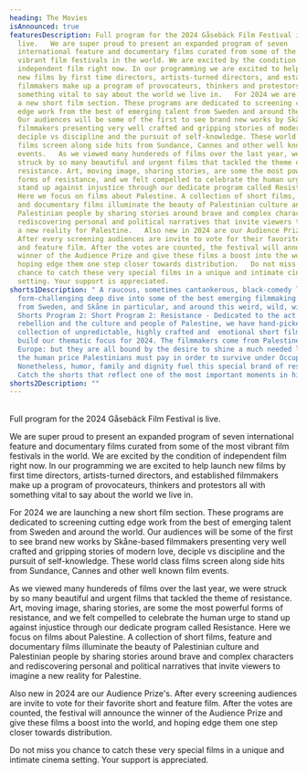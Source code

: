 ```yaml
---
heading: The Movies
isAnnounced: true
featuresDescription: Full program for the 2024 Gåsebäck Film Festival is
  live.   We are super proud to present an expanded program of seven
  international feature and documentary films curated from some of the most
  vibrant film festivals in the world. We are excited by the condition of
  independent film right now. In our programming we are excited to help launch
  new films by first time directors, artists-turned directors, and established
  filmmakers make up a program of provocateurs, thinkers and protestors all with
  something vital to say about the world we live in.   For 2024 we are launching
  a new short film section. These programs are dedicated to screening cutting
  edge work from the best of emerging talent from Sweden and around the world.
  Our audiences will be some of the first to see brand new works by Skåne-based
  filmmakers presenting very well crafted and gripping stories of modern love,
  deciple vs discipline and the pursuit of self-knowledge. These world class
  films screen along side hits from Sundance, Cannes and other well known film
  events.   As we viewed many hundereds of films over the last year, we were
  struck by so many beautiful and urgent films that tackled the theme of
  resistance. Art, moving image, sharing stories, are some the most powerful
  forms of resistance, and we felt compelled to celebrate the human urge to
  stand up against injustice through our dedicate program called Resistance.
  Here we focus on films about Palestine. A collection of short films, feature
  and documentary films illuminate the beauty of Palestinian culture and
  Palestinian people by sharing stories around brave and complex characters and
  rediscovering personal and political narratives that invite viewers to imagine
  a new reality for Palestine.   Also new in 2024 are our Audience Prize's.
  After every screening audiences are invite to vote for their favorite short
  and feature film. After the votes are counted, the festival will announce the
  winner of the Audience Prize and give these films a boost into the world, and
  hoping edge them one step closer towards distribution.   Do not miss you
  chance to catch these very special films in a unique and intimate cinema
  setting. Your support is appreciated.
shorts1Description: " A raucous, sometimes cantankerous, black-comedy loving and
  form-challenging deep dive into some of the best emerging filmmaking talent
  from Sweden, and Skåne in particular, and around this weird, wild, wide world.
  Shorts Program 2: Short Program 2: Resistance - Dedicated to the act of
  rebellion and the culture and people of Palestine, we have hand-picked this
  collection of unpredictable, highly crafted and  emotional short films to
  build our thematic focus for 2024. The filmmakers come from Palestine, Iran,
  Europe: but they are all bound by the desire to shine a much needed light on
  the human price Palestinians must pay in order to survive under Occupation.
  Nonetheless, humor, family and dignity fuel this special brand of resilience.
  Catch the shorts that reflect one of the most important moments in history."
shorts2Description: ""
---
```

\
Full program for the 2024 Gåsebäck Film Festival is live. 



We are super proud to present an expanded program of seven international feature and documentary films curated from some of the most vibrant film festivals in the world. We are excited by the condition of independent film right now. In our programming we are excited to help launch new films by first time directors, artists-turned directors, and established filmmakers make up a program of provocateurs, thinkers and protestors all with something vital to say about the world we live in. 



For 2024 we are launching a new short film section. These programs are dedicated to screening cutting edge work from the best of emerging talent from Sweden and around the world. Our audiences will be some of the first to see brand new works by Skåne-based filmmakers presenting very well crafted and gripping stories of modern love, deciple vs discipline and the pursuit of self-knowledge. These world class films screen along side hits from Sundance, Cannes and other well known film events. 



As we viewed many hundereds of films over the last year, we were struck by so many beautiful and urgent films that tackled the theme of resistance. Art, moving image, sharing stories, are some the most powerful forms of resistance, and we felt compelled to celebrate the human urge to stand up against injustice through our dedicate program called Resistance. Here we focus on films about Palestine. A collection of short films, feature and documentary films illuminate the beauty of Palestinian culture and Palestinian people by sharing stories around brave and complex characters and rediscovering personal and political narratives that invite viewers to imagine a new reality for Palestine. 



Also new in 2024 are our Audience Prize's. After every screening audiences are invite to vote for their favorite short and feature film. After the votes are counted, the festival will announce the winner of the Audience Prize and give these films a boost into the world, and hoping edge them one step closer towards distribution. 



Do not miss you chance to catch these very special films in a unique and intimate cinema setting. Your support is appreciated.